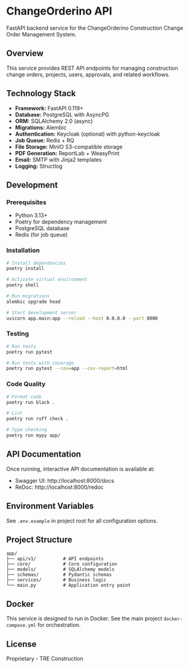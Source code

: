 # ChangeOrderino API

FastAPI backend service for the ChangeOrderino Construction Change Order Management System.

## Overview

This service provides REST API endpoints for managing construction change orders, projects, users, approvals, and related workflows.

## Technology Stack

- **Framework:** FastAPI 0.119+
- **Database:** PostgreSQL with AsyncPG
- **ORM:** SQLAlchemy 2.0 (async)
- **Migrations:** Alembic
- **Authentication:** Keycloak (optional) with python-keycloak
- **Job Queue:** Redis + RQ
- **File Storage:** MinIO S3-compatible storage
- **PDF Generation:** ReportLab + WeasyPrint
- **Email:** SMTP with Jinja2 templates
- **Logging:** Structlog

## Development

### Prerequisites

- Python 3.13+
- Poetry for dependency management
- PostgreSQL database
- Redis (for job queue)

### Installation

```bash
# Install dependencies
poetry install

# Activate virtual environment
poetry shell

# Run migrations
alembic upgrade head

# Start development server
uvicorn app.main:app --reload --host 0.0.0.0 --port 8000
```

### Testing

```bash
# Run tests
poetry run pytest

# Run tests with coverage
poetry run pytest --cov=app --cov-report=html
```

### Code Quality

```bash
# Format code
poetry run black .

# Lint
poetry run ruff check .

# Type checking
poetry run mypy app/
```

## API Documentation

Once running, interactive API documentation is available at:
- Swagger UI: http://localhost:8000/docs
- ReDoc: http://localhost:8000/redoc

## Environment Variables

See `.env.example` in project root for all configuration options.

## Project Structure

```
app/
├── api/v1/          # API endpoints
├── core/            # Core configuration
├── models/          # SQLAlchemy models
├── schemas/         # Pydantic schemas
├── services/        # Business logic
└── main.py          # Application entry point
```

## Docker

This service is designed to run in Docker. See the main project `docker-compose.yml` for orchestration.

## License

Proprietary - TRE Construction
